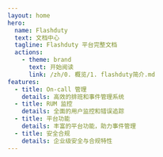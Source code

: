 ```yaml
---
layout: home
hero:
  name: Flashduty
  text: 文档中心
  tagline: Flashduty 平台完整文档
  actions:
    - theme: brand
      text: 开始阅读
      link: /zh/0. 概览/1. flashduty简介.md
features:
  - title: On-call 管理
    details: 高效的排班和事件管理系统
  - title: RUM 监控
    details: 全面的用户监控和错误追踪
  - title: 平台功能
    details: 丰富的平台功能，助力事件管理
  - title: 安全合规
    details: 企业级安全与合规特性
---
```

